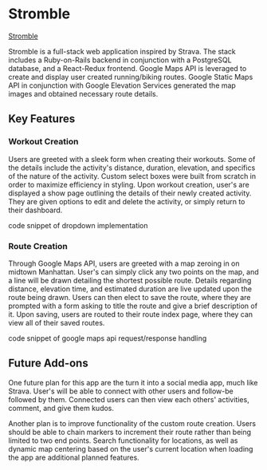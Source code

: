 # Stromble

[Stromble](https://stromble.herokuapp.com)

Stromble is a full-stack web application inspired by Strava. The stack includes a Ruby-on-Rails backend in conjunction with a PostgreSQL database, and a React-Redux frontend. Google Maps API is leveraged to create and display user created running/biking routes. Google Static Maps API in conjunction with Google Elevation Services generated the map images and obtained necessary route details.

## Key Features

### Workout Creation
Users are greeted with a sleek form when creating their workouts. Some of the details include the activity's distance, duration, elevation, and specifics of the nature of the activity. Custom select boxes were built from scratch in order to maximize efficiency in styling. Upon workout creation, user's are displayed a show page outlining the details of their newly created activity. They are given options to edit and delete the activity, or simply return to their dashboard.

code snippet of dropdown implementation

### Route Creation
Through Google Maps API, users are greeted with a map zeroing in on midtown Manhattan. User's can simply click any two points on the map, and a line will be drawn detailing the shortest possible route. Details regarding distance, elevation time, and estimated duration are live updated upon the route being drawn. Users can then elect to save the route, where they are prompted with a form asking to title the route and give a brief description of it. Upon saving, users are routed to their route index page, where they can view all of their saved routes.

code snippet of google maps api request/response handling

## Future Add-ons
One future plan for this app are the turn it into a social media app, much like Strava. User's will be able to connect with other users and follow-be followed by them. Connected users can then view each others' activities, comment, and give them kudos.

Another plan is to improve functionality of the custom route creation. Users should be able to chain markers to increment their route rather than being limited to two end points. Search functionality for locations, as well as dynamic map centering based on the user's current location when loading the app are additional planned features.
